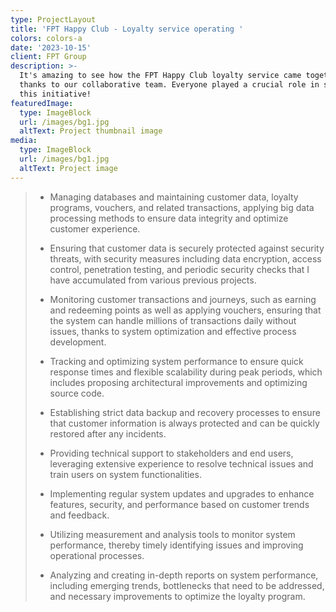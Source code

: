 ```yaml
---
type: ProjectLayout
title: 'FPT Happy Club - Loyalty service operating '
colors: colors-a
date: '2023-10-15'
client: FPT Group
description: >-
  It's amazing to see how the FPT Happy Club loyalty service came together,
  thanks to our collaborative team. Everyone played a crucial role in shaping
  this initiative!
featuredImage:
  type: ImageBlock
  url: /images/bg1.jpg
  altText: Project thumbnail image
media:
  type: ImageBlock
  url: /images/bg1.jpg
  altText: Project image
---
```

> *   Managing databases and maintaining customer data, loyalty programs, vouchers, and related transactions, applying big data processing methods to ensure data integrity and optimize customer experience.
>
> *   Ensuring that customer data is securely protected against security threats, with security measures including data encryption, access control, penetration testing, and periodic security checks that I have accumulated from various previous projects.
>
> *   Monitoring customer transactions and journeys, such as earning and redeeming points as well as applying
>     vouchers, ensuring that the system can handle millions of transactions daily without issues, thanks to system optimization and effective process development.
>
> *   Tracking and optimizing system performance to ensure quick response times and flexible scalability during peak periods, which includes proposing architectural improvements and optimizing source code.
>
> *   Establishing strict data backup and recovery processes to ensure that customer information is always protected and can be quickly restored after any incidents.
>
> *   Providing technical support to stakeholders and end users, leveraging extensive experience to resolve technical issues and train users on system functionalities.
>
> *   Implementing regular system updates and upgrades to enhance features, security, and performance based on
>     customer trends and feedback.
>
> *   Utilizing measurement and analysis tools to monitor system performance, thereby timely identifying issues and improving operational processes.
>
> *   Analyzing and creating in-depth reports on system performance, including emerging trends, bottlenecks that need to be addressed, and necessary improvements to optimize the loyalty program.

